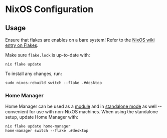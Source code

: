 # NixOS Configuration

## Usage

Ensure that flakes are enables on a bare system! Refer to the [NixOS wiki entry on Flakes](https://nixos.wiki/wiki/Flakes).

Make sure `flake.lock` is up-to-date with:
```
nix flake update
```

To install any changes, run:
```
sudo nixos-rebuild switch --flake .#desktop
```

### Home Manager

Home Manager can be used as a [module](https://nix-community.github.io/home-manager/index.xhtml#sec-install-nixos-module) and in [standalone mode](https://nix-community.github.io/home-manager/index.xhtml#sec-install-standalone) as well -- convenient for use with non-NixOS machines. When using the standalone setup, update Home Manager with:
```
nix flake update home-manager
home-manager switch --flake .#desktop
```
